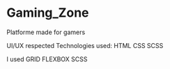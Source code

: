 # Gaming_Zone
Platforme made for gamers 

UI/UX respected
Technologies used:
  HTML
  CSS
  SCSS
  
  I used
    GRID
    FLEXBOX
    SCSS
    
    
